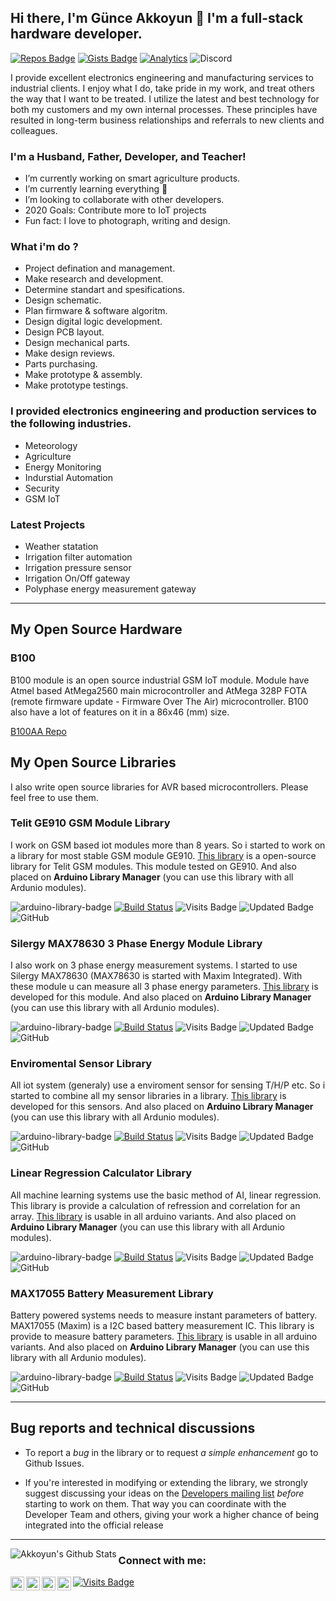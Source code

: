## Hi there, I'm Günce Akkoyun 👋 I'm a full-stack hardware developer.

[![Repos Badge](https://badges.pufler.dev/repos/akkoyun)](https://www.github.com/akkoyun)  [![Gists Badge](https://badges.pufler.dev/gists/akkoyun)](https://www.github.com/akkoyun)  [![Analytics](https://ga-beacon.appspot.com/G-2CVWW93GSB/welcome-page)](https://github.com/akkoyun/akkoyun) ![Discord](https://img.shields.io/discord/798913306848657419?style=plastic)


I provide excellent electronics engineering and manufacturing services to industrial clients. I enjoy what I do, take pride in my work, and treat others the way that I want to be treated. I utilize the latest and best technology for both my customers and my own internal processes. These principles have resulted in long-term business relationships and referrals to new clients and colleagues.

### I'm a Husband, Father, Developer, and Teacher!
- I’m currently working on smart agriculture products.
- I’m currently learning everything 🤣
- I’m looking to collaborate with other developers.
- 2020 Goals: Contribute more to IoT projects
- Fun fact: I love to photograph, writing and design.

### What i'm do ?
- Project defination and management.
- Make research and development.
- Determine standart and spesifications.
- Design schematic.
- Plan firmware & software algoritm.
- Design digital logic development.
- Design PCB layout.
- Design mechanical parts.
- Make design reviews.
- Parts purchasing.
- Make prototype & assembly.
- Make prototype testings.

### I provided electronics engineering and production services to the following industries.
- Meteorology
- Agriculture
- Energy Monitoring
- Indurstial Automation
- Security
- GSM IoT

### Latest Projects
- Weather statation
- Irrigation filter automation
- Irrigation pressure sensor
- Irrigation On/Off gateway
- Polyphase energy measurement gateway

---

## My Open Source Hardware

### B100

B100 module is an open source industrial GSM IoT module.  Module have Atmel based AtMega2560 main microcontroller and AtMega 328P FOTA (remote firmware update - Firmware Over The Air) microcontroller. B100 also have a lot of features on it in a 86x46 (mm) size.

[B100AA Repo](https://github.com/akkoyun/B100)

## My Open Source Libraries

I also write open source libraries for AVR based microcontrollers. Please feel free to use them.

### Telit GE910 GSM Module Library
I work on GSM based iot modules more than 8 years. So i started to work on a library for most stable GSM module GE910. [This library](https://github.com/akkoyun/GE910) is a open-source library for Telit GSM modules. This module tested on GE910. And also placed on **Arduino Library Manager** (you can use this library with all Ardunio modules).

![arduino-library-badge](https://www.ardu-badge.com/badge/Telit%20GE910%20GSM%20Library.svg?)
[![Build Status](https://travis-ci.org/akkoyun/GE910.svg?branch=master)](https://travis-ci.org/akkoyun/GE910)
![Visits Badge](https://badges.pufler.dev/visits/akkoyun/GE910)
![Updated Badge](https://badges.pufler.dev/updated/akkoyun/GE910)
![GitHub](https://img.shields.io/github/license/akkoyun/GE910)

### Silergy MAX78630 3 Phase Energy Module Library 
I also work on 3 phase energy measurement systems. I started to use Silergy MAX78630 (MAX78630 is started with Maxim Integrated). With these module u can measure all 3 phase energy parameters. [This library](https://github.com/akkoyun/EnergyBoard) is developed for this module. And also placed on **Arduino Library Manager** (you can use this library with all Ardunio modules).

![arduino-library-badge](https://www.ardu-badge.com/badge/EnergyBoard.svg?)
[![Build Status](https://travis-ci.org/akkoyun/EnergyBoard.svg?branch=master)](https://travis-ci.org/akkoyun/EnergyBoard)
![Visits Badge](https://badges.pufler.dev/visits/akkoyun/EnergyBoard)
![Updated Badge](https://badges.pufler.dev/updated/akkoyun/EnergyBoard)
![GitHub](https://img.shields.io/github/license/akkoyun/EnergyBoard)

### Enviromental Sensor Library 
All iot system (generaly) use a enviroment sensor for sensing T/H/P etc. So i started to combine all my sensor libraries in a library. [This library](https://github.com/akkoyun/Environment) is developed for this sensors. And also placed on **Arduino Library Manager** (you can use this library with all Ardunio modules).

![arduino-library-badge](https://www.ardu-badge.com/badge/Environment.svg?)
[![Build Status](https://travis-ci.org/akkoyun/Environment.svg?branch=master)](https://travis-ci.org/akkoyun/Environment)
![Visits Badge](https://badges.pufler.dev/visits/akkoyun/Environment)
![Updated Badge](https://badges.pufler.dev/updated/akkoyun/Environment)
![GitHub](https://img.shields.io/github/license/akkoyun/Environment)

### Linear Regression Calculator Library
All machine learning systems use the basic method of AI, linear regression. This library is provide a calculation of refression and correlation for an array. [This library](https://github.com/akkoyun/LinearRegression) is usable in all arduino variants. And also placed on **Arduino Library Manager** (you can use this library with all Ardunio modules).

![arduino-library-badge](https://www.ardu-badge.com/badge/LinearRegression.svg?)
[![Build Status](https://travis-ci.org/akkoyun/LinearRegression.svg?branch=main)](https://travis-ci.org/akkoyun/LinearRegression)
![Visits Badge](https://badges.pufler.dev/visits/akkoyun/LinearRegression)
![Updated Badge](https://badges.pufler.dev/updated/akkoyun/LinearRegression)
![GitHub](https://img.shields.io/github/license/akkoyun/LinearRegression)

### MAX17055 Battery Measurement Library
Battery powered systems needs to measure instant parameters of battery. MAX17055 (Maxim) is a I2C based battery measurement IC. This library is provide to measure battery parameters. [This library](https://github.com/akkoyun/Battery) is usable in all arduino variants. And also placed on **Arduino Library Manager** (you can use this library with all Ardunio modules).

![arduino-library-badge](https://www.ardu-badge.com/badge/Battery.svg?)
[![Build Status](https://travis-ci.org/akkoyun/Battery.svg?branch=01.00.00)](https://travis-ci.org/akkoyun/Battery)
![Visits Badge](https://badges.pufler.dev/visits/akkoyun/Battery)
![Updated Badge](https://badges.pufler.dev/updated/akkoyun/Battery)
![GitHub](https://img.shields.io/github/license/akkoyun/LinearRegression)

---

## Bug reports and technical discussions

-  To report a *bug* in the library or to request *a simple enhancement* go to Github Issues.

-  If you're interested in modifying or extending the library, we strongly
suggest discussing your ideas on the
[Developers mailing list](https://groups.google.com/g/ovooelectronics)
 *before* starting to work on them.
That way you can coordinate with the Developer Team and others,
giving your work a higher chance of being integrated into the official release

---

<img align="left" alt="Akkoyun's Github Stats" src="https://github-readme-stats.codestackr.vercel.app/api?username=akkoyun&show_icons=true&count_private=true&hide_border=true" />

[twitter]: https://twitter.com/gunceakkoyun
[instagram]: https://instagram.com/akkoyun
[linkedin]: https://linkedin.com/in/akkoyun
[spotify]: https://open.spotify.com/playlist/0nlMhpv08lO4W7YLePcZeu?si=rgkO4TOLRguVhIxgCy4T_w

### Connect with me:

[<img align="left" alt="Akkoyun | Twitter" width="22px" src="https://cdn.jsdelivr.net/npm/simple-icons@v3/icons/twitter.svg" />][twitter]
[<img align="left" alt="Akkoyun | LinkedIn" width="22px" src="https://cdn.jsdelivr.net/npm/simple-icons@v3/icons/linkedin.svg" />][linkedin]
[<img align="left" alt="Akkoyun | Instagram" width="22px" src="https://cdn.jsdelivr.net/npm/simple-icons@v3/icons/instagram.svg" />][instagram]
[<img align="left" alt="Akkoyun | Instagram" width="22px" src="https://cdn.jsdelivr.net/npm/simple-icons@v3/icons/spotify.svg" />][spotify]

[![Visits Badge](https://badges.pufler.dev/visits/akkoyun/akkoyun)](http://www.github.com/akkoyun)
